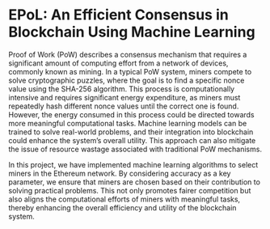 # EPoL: An Efficient Consensus in Blockchain Using Machine Learning


Proof of Work (PoW) describes a consensus mechanism that requires a significant amount of computing effort from a network of devices, commonly known as mining. In a typical PoW system, miners compete to solve cryptographic puzzles, where the goal is to find a specific nonce value using the SHA-256 algorithm. This process is computationally intensive and requires significant energy expenditure, as miners must repeatedly hash different nonce values until the correct one is found. However, the energy consumed in this process could be directed towards more meaningful computational tasks. Machine learning models can be trained to solve real-world problems, and their integration into blockchain could enhance the system’s overall utility. This approach can also mitigate the issue of resource wastage associated with traditional PoW mechanisms.

In this project, we have implemented machine learning algorithms to select miners in the Ethereum network. By considering accuracy as a key parameter, we ensure that miners are chosen based on their contribution to solving practical problems. This not only promotes fairer competition but also aligns the computational efforts of miners with meaningful tasks, thereby enhancing the overall efficiency and utility of the blockchain system.
